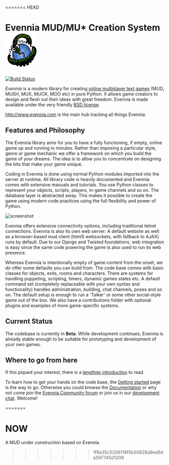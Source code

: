<<<<<<< HEAD
# Evennia MUD/MU\* Creation System ![evennia logo][logo]
[![Build Status][travisimg]][travislink]

*Evennia* is a modern library for creating [online multiplayer text games][wikimudpage] (MUD, MUSH, MUX, MUCK, MOO etc) in pure Python. It allows game creators to design and flesh out their ideas with great freedom. Evennia is made available under the very friendly [BSD license][license].

http://www.evennia.com is the main hub tracking all things Evennia.


## Features and Philosophy

The Evennia library aims for you to have a fully functioning, if empty, online game up and running in minutes. Rather than imposing a particular style, genre or game mechanic we offer a framework on which you build the game of your dreams. The idea is to allow you to concentrate on designing the bits that make your game unique.

Coding in Evennia is done using normal Python modules imported into the server at runtime. All library code is heavily documented and Evennia comes with extensive manuals and tutorials. You use Python classes to represent your objects, scripts, players, in-game channels and so on. The database layer is abstracted away. This makes it possible to create the game using modern code practices using the full flexibility and power of Python.

![screenshot][screenshot]

Evennia offers extensive connectivity options, including traditional telnet connections. Evennia is also its own web server: A default website as well as a browser-based mud client (html5 websockets, with fallback to AJAX) runs by default. Due to our Django and Twisted foundations, web integration is easy since the same code powering the game is also used to run its web presence.

Whereas Evennia is intentionally empty of game content from the onset, we *do* offer some defaults you can build from. The code base comes with basic classes for objects, exits, rooms and characters. There are systems for handling puppeting, scripting, timers, dynamic games states etc. A default command set (completely replaceable with your own syntax and functionality) handles administration, building, chat channels, poses and so on. The default setup is enough to run a 'Talker' or some other social-style game out of the box. We also have a contributions folder with optional plugins and examples of more game-specific systems.

## Current Status

The codebase is currently in **Beta**. While development continues, Evennia is already stable enough to be suitable for prototyping and development of your own games. 

## Where to go from here

If this piqued your interest, there is a [lengthier introduction][introduction] to read.

To learn how to get your hands on the code base, the [Getting started][gettingstarted] page is the way to go. Otherwise you could browse the [Documentation][wiki] or why not come join the [Evennia Community forum][group] or join us in our [development chat][chat]. Welcome!


[homepage]: http://www.evennia.com
[gettingstarted]: http://github.com/evennia/evennia/wiki/Getting-Started
[wiki]: https://github.com/evennia/evennia/wiki
[screenshot]: https://raw.githubusercontent.com/wiki/evennia/evennia/images/evennia_screenshot3.png
[logo]: https://github.com/evennia/evennia/blob/master/evennia/web/static/evennia_general/images/evennia_logo.png
[travisimg]: https://travis-ci.org/evennia/evennia.svg?branch=master
[travislink]: https://travis-ci.org/evennia/evennia
[introduction]: https://github.com/evennia/evennia/wiki/Evennia-Introduction
[license]: https://github.com/evennia/evennia/wiki/Licensing
[group]: https://groups.google.com/forum/#!forum/evennia
[chat]: http://webchat.freenode.net/?channels=evennia&uio=MT1mYWxzZSY5PXRydWUmMTE9MTk1JjEyPXRydWUbb
[wikimudpage]: http://en.wikipedia.org/wiki/MUD
=======
# NOW
A MUD under construction based on Evennia.
>>>>>>> 1f8a35c5206118f5b50928a9ed6da597745d1208
